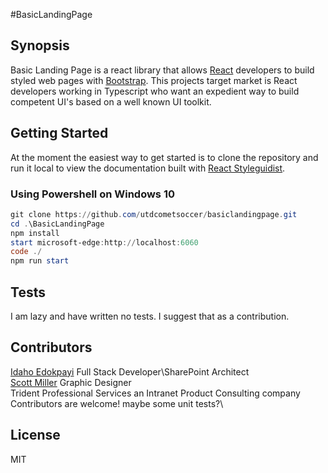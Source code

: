 #BasicLandingPage
## Synopsis

Basic Landing Page is a react library that allows [React](https://reactjs.org/) developers to build styled web pages with [Bootstrap](https://getbootstrap.com/).
This projects target market is React developers working in Typescript who want an expedient way to build competent UI's based on a well known UI toolkit.

## Getting Started

At the moment the easiest way to get started is to clone the repository and run it local to view the documentation built with [React Styleguidist](https://github.com/styleguidist/react-styleguidist).
### Using Powershell on Windows 10
```powershell
git clone https://github.com/utdcometsoccer/basiclandingpage.git
cd .\BasicLandingPage
npm install
start microsoft-edge:http://localhost:6060
code ./
npm run start
```
## Tests

I am lazy and have written no tests. I suggest that as a contribution.

## Contributors
[Idaho Edokpayi](https://whoisidaho.com/) Full Stack Developer\SharePoint Architect\
[Scott Miller](http://bulletboydesign.com/) Graphic Designer\
Trident Professional Services an Intranet Product Consulting company\
Contributors are welcome! maybe some unit tests?\

## License
MIT
